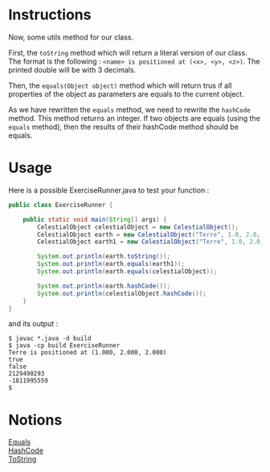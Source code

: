 # Instructions

Now, some utils method for our class.

First, the `toString` method which will return a literal version of our class. The format is the following : `<name> is positioned at (<x>, <y>, <z>)`. The printed double will be with 3 decimals.

Then, the `equals(Object object)` method which will return trus if all properties of the object as parameters are equals to the current object.

As we have rewritten the `equals` method, we need to rewrite the `hashCode` method. This method returns an integer. If two objects are equals (using the `equals` method), then the results of their hashCode method should be equals.

# Usage

Here is a possible ExerciseRunner.java to test your function :

```java
public class ExerciseRunner {

    public static void main(String[] args) {
        CelestialObject celestialObject = new CelestialObject();
        CelestialObject earth = new CelestialObject("Terre", 1.0, 2.0, 2.0);
        CelestialObject earth1 = new CelestialObject("Terre", 1.0, 2.0, 2.0);

        System.out.println(earth.toString());
        System.out.println(earth.equals(earth1));
        System.out.println(earth.equals(celestialObject));

        System.out.println(earth.hashCode());
        System.out.println(celestialObject.hashCode());
    }
}
```

and its output :

```shell
$ javac *.java -d build
$ java -cp build ExerciseRunner
Terre is positioned at (1.000, 2.000, 2.000)
true
false
2129490293
-1811995559
$
```

# Notions

[Equals](<https://docs.oracle.com/javase/10/docs/api/java/lang/Object.html#equals(java.lang.Object)>)  
[HashCode](<https://docs.oracle.com/javase/10/docs/api/java/lang/Object.html#hashCode()>)  
[ToString](<https://docs.oracle.com/javase/10/docs/api/java/lang/Object.html#toString()>)
